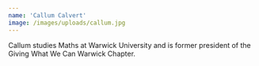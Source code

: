 ```yaml
---
name: 'Callum Calvert'
image: /images/uploads/callum.jpg
---
```

Callum studies Maths at Warwick University and is former president of the Giving What We Can Warwick Chapter.